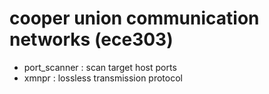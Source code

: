 # cooper union communication networks (ece303)

- port_scanner : scan target host ports
- xmnpr : lossless transmission protocol
